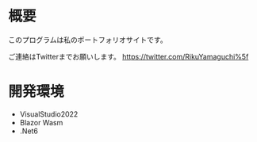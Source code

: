 # 概要

このプログラムは私のポートフォリオサイトです。

ご連絡はTwitterまでお願いします。
https://twitter.com/RikuYamaguchi%5f

# 開発環境
- VisualStudio2022
- Blazor Wasm
- .Net6

